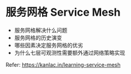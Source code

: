 # 服务网格 Service Mesh

- 服务网格解决什么问题
- 服务网格的历史演变
- 哪些因素决定服务网格的优劣
- 为什么七层可观测性需要额外通过网络策略实现

Refer: https://kanlac.in/learning-service-mesh